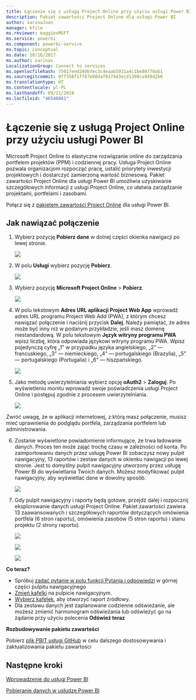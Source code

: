 ```yaml
---
title: Łączenie się z usługą Project Online przy użyciu usługi Power BI
description: Pakiet zawartości Project Online dla usługi Power BI
author: SarinaJoan
manager: kfile
ms.reviewer: maggiesMSFT
ms.service: powerbi
ms.component: powerbi-service
ms.topic: conceptual
ms.date: 10/16/2017
ms.author: sarinas
LocalizationGroup: Connect to services
ms.openlocfilehash: 75017eed249b7ec3c4eaab5931a4c1be80770ab1
ms.sourcegitcommit: 0ff358f1ff87e88daf837443ecd1398ca949d2b6
ms.translationtype: HT
ms.contentlocale: pl-PL
ms.lasthandoff: 09/21/2018
ms.locfileid: "46548861"
---
```

# <a name="connect-to-project-online-with-power-bi"></a>Łączenie się z usługą Project Online przy użyciu usługi Power BI
Microsoft Project Online to elastyczne rozwiązanie online do zarządzania portfelem projektów (PPM) i codziennej pracy. Usługa Project Online pozwala organizacjom rozpocząć pracę, ustalić priorytety inwestycji projektowych i dostarczyć zamierzoną wartość biznesową. Pakiet zawartości Project Online dla usługi Power BI umożliwia uzyskiwanie szczegółowych informacji z usługi Project Online, co ułatwia zarządzanie projektami, portfelami i zasobami.

Połącz się z [pakietem zawartości Project Online](https://app.powerbi.com/getdata/services/project-online) dla usługi Power BI.

## <a name="how-to-connect"></a>Jak nawiązać połączenie
1. Wybierz pozycję **Pobierz dane** w dolnej części okienka nawigacji po lewej stronie.
   
    ![](media/service-connect-to-project-online/getdata.png)
2. W polu **Usługi** wybierz pozycję **Pobierz**.
   
   ![](media/service-connect-to-project-online/services.png)
3. Wybierz pozycję **Microsoft Project Online** \> **Pobierz**.
   
   ![](media/service-connect-to-project-online/mproject.png)
4. W polu tekstowym **Adres URL aplikacji Project Web App** wprowadź adres URL programu Project Web Add (PWA), z którym chcesz nawiązać połączenie i naciśnij przycisk **Dalej**. Należy pamiętać, że adres może być inny niż w podanym przykładzie, jeśli masz domenę niestandardową. W polu tekstowym **Język witryny programu PWA** wpisz liczbę, która odpowiada językowi witryny programu PWA. Wpisz pojedynczą cyfrę „1” w przypadku języka angielskiego, „2” — francuskiego, „3” — niemieckiego, „4” — portugalskiego (Brazylia), „5” — portugalskiego (Portugalia) i „6” — hiszpańskiego. 
   
    ![](media/service-connect-to-project-online/params.png)
5. Jako metodę uwierzytelniania wybierz opcję **oAuth2** \> **Zaloguj**. Po wyświetleniu monitu wprowadź swoje poświadczenia usługi Project Online i postępuj zgodnie z procesem uwierzytelniania.
   
    ![](media/service-connect-to-project-online/creds.png)
    
Zwróć uwagę, że w aplikacji internetowej, z którą masz połączenie, musisz mieć uprawnienia do podglądu portfela, zarządzania portfelem lub administrowania.

6. Zostanie wyświetlone powiadomienie informujące, że trwa ładowanie danych. Proces ten może zająć trochę czasu w zależności od konta. Po zaimportowaniu danych przez usługę Power BI zobaczysz nowy pulpit nawigacyjny, 13 raportów i zestaw danych w okienku nawigacji po lewej stronie. Jest to domyślny pulpit nawigacyjny utworzony przez usługę Power BI do wyświetlania Twoich danych. Możesz modyfikować pulpit nawigacyjny, aby wyświetlać dane w dowolny sposób.

   ![](media/service-connect-to-project-online/dashboard2.png)

7. Gdy pulpit nawigacyjny i raporty będą gotowe, przejdź dalej i rozpocznij eksplorowanie danych usługi Project Online. Pakiet zawartości zawiera 13 zaawansowanych i szczegółowych raportów dotyczących omówienia portfela (6 stron raportu), omówienia zasobów (5 stron raportu) i stanu projektu (2 strony raportu). 

   ![](media/service-connect-to-project-online/report1.png)
   
   ![](media/service-connect-to-project-online/report3.png)
   
   ![](media/service-connect-to-project-online/report2.png)

**Co teraz?**

* Spróbuj [zadać pytanie w polu funkcji Pytania i odpowiedzi](consumer/end-user-q-and-a.md) w górnej części pulpitu nawigacyjnego
* [Zmień kafelki](service-dashboard-edit-tile.md) na pulpicie nawigacyjnym.
* [Wybierz kafelek](consumer/end-user-tiles.md), aby otworzyć raport źródłowy.
* Dla zestawu danych jest zaplanowane codzienne odświeżanie, ale możesz zmienić harmonogram odświeżania lub odświeżyć go na żądanie przy użyciu polecenia **Odśwież teraz**

**Rozbudowywanie pakietu zawartości**

Pobierz [plik PBIT usługi GitHub](https://github.com/OfficeDev/Project-Power-BI-Content-Packs) w celu dalszego dostosowywania i zaktualizowania pakietu zawartości

## <a name="next-steps"></a>Następne kroki
[Wprowadzenie do usługi Power BI](service-get-started.md)

[Pobieranie danych w usłudze Power BI](service-get-data.md)

